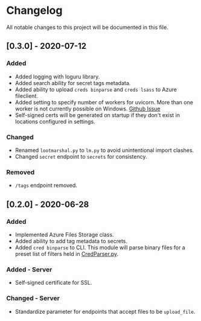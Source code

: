 # Changelog
All notable changes to this project will be documented in this file.


## [0.3.0] - 2020-07-12
### Added
- Added logging with loguru library.
- Added search ability for secret tags metadata.
- Added ability to upload `creds binparse` and `creds lsass` to Azure fileclient.
- Added setting to specify number of workers for uvicorn. More than one worker is not currently possible on Windows. [Github Issue](https://github.com/encode/uvicorn/issues/514)
- Self-signed certs will be generated on startup if they don't exist in locations configured in settings.

### Changed
- Renamed `lootmarshal.py` to `lm.py` to avoid unintentional import clashes.
- Changed `secret` endpoint to `secrets` for consistency.

### Removed
- `/tags` endpoint removed.


## [0.2.0] - 2020-06-28
### Added
- Implemented Azure Files Storage class. 
- Added ability to add tag metadata to secrets.
- Added `cred binparse` to CLI. This module will parse binary files for a preset list of filters held in [CredParser.py](./lootmarshal/server/misc/credparser.py).

### Added - Server
- Self-signed certificate for SSL.

### Changed - Server
- Standardize parameter for endpoints that accept files to be `upload_file`.  